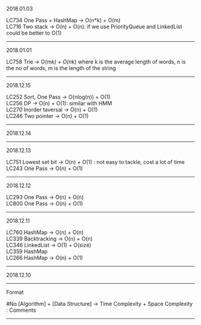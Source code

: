 2018.01.03

LC734 One Pass + HashMap -> O(n*k) + O(m)  \
LC716 Two stack -> O(n) + O(n): if we use PriorityQueue and LinkedList could be better to O(1)

---
2018.01.01

LC758 Trie -> O(m*k) + O(n*k) where k is the average length of words, n is the no of words, m is the length of the string


---
2018.12.15

LC252 Sort, One Pass -> O(nlog(n)) + O(1) \
LC256 DP -> O(n) + O(1): similar with HMM \
LC270 Inorder taversal -> O(n) + O(1) \
LC246 Two pointer -> O(n) + O(1)


---
2018.12.14

---
2018.12.13

LC751 Lowest set bit -> O(n) + O(1) :  not easy to tackle, cost a lot of time
LC243 One Pass -> O(n) + O(1)

---

2018.12.12

LC293 One Pass -> O(n) + O(n) \
LC800 One Pass -> O(n) + O(1)


---

2018.12.11


LC760 HashMap -> O(n) + O(n) \
LC339 Backtracking -> O(n) + O(n) \
LC346 LinkedList -> O(1) + O(size) \
LC359 HashMap \
LC266 HashMap -> O(n) + O(1)

---

2018.12.10

---
Format

#No [Algorithm] + [Data Structure] -> Time Complexity + Space Complexity : Comments

---

